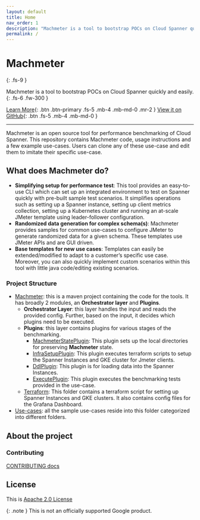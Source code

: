 ```yaml
---
layout: default
title: Home
nav_order: 1
description: "Machmeter is a tool to bootstrap POCs on Cloud Spanner quickly and easily."
permalink: /
---
```


# Machmeter
{: .fs-9 }

Machmeter is a tool to bootstrap POCs on Cloud Spanner quickly and easily.
{: .fs-6 .fw-300 }

[Learn More](#what-does-machmeter-do){: .btn .btn-primary .fs-5 .mb-4 .mb-md-0 .mr-2 }
[View it on GitHub][Machmeter repo]{: .btn .fs-5 .mb-4 .mb-md-0 }

---

Machmeter is an open source tool for performance benchmarking of Cloud Spanner. This repository contains Machmeter code, usage instructions and a few example use-cases. Users can clone any of these use-case and edit them to imitate their specific use-case.

## What does Machmeter do?
 - **Simplifying setup for performance test**: This tool provides an easy-to-use CLI which can set up an integrated environment to test on Spanner quickly with pre-built sample test scenarios. It simplifies operations such as setting up a Spanner instance, setting up client metrics collection, setting up a Kubernetes cluster and running an at-scale JMeter template using leader-follower configuration.
 - **Randomized data generation for complex schema(s)**: Machmeter provides samples for common use-cases to configure JMeter to generate randomized data for a given schema. These templates use JMeter APIs and are GUI driven.
 - **Base templates for new use cases**: Templates can easily be extended/modified to adapt to a customer’s specific use case.  Moreover, you can also quickly implement custom scenarios within this tool with little java code/editing existing scenarios.

### Project Structure

- [Machmeter](../machmeter): this is a maven project containing the code for the tools.
It has broadly 2 modules, an __Orchestrator layer__ and __Plugins__. 
  - __Orchestrator Layer__: this layer handles the input and reads the provided 
  config. Further, based on the input, it decides which plugins need to be
  executed.
  - __Plugins__: this layer contains plugins for various stages of the benchmarking.
    - [MachmeterStatePlugin](../machmeter/src/main/java/com/google/cloud/machmeter/plugins/MachmeterStatePlugin.java):
    This plugin sets up the local directories for preserving __Machmeter__ state.
    - [InfraSetupPlugin](../machmeter/src/main/java/com/google/cloud/machmeter/plugins/InfraSetupPlugin.java):
    This plugin executes terraform scripts to setup the Spanner Instances
    and GKE cluster for Jmeter clients.
    - [DdlPlugin](../machmeter/src/main/java/com/google/cloud/machmeter/plugins/DdlPlugin.java):
    This plugin is for loading data into the Spanner Instances.
    - [ExecutePlugin](../machmeter/src/main/java/com/google/cloud/machmeter/plugins/ExecutePlugin.java):
    This plugin executes the benchmarking tests provided in the use-case.
  - [Terraform](../machmeter/src/main/resources/terraform): This folder contains
  a terraform script for setting up Spanner Instances and GKE clusters. It also 
  contains config files for the Grafana Dashboard.
- [Use-cases](../machmeter/usecases): all the sample use-cases reside into this folder
categorized into different folders.

## About the project

### Contributing
[CONTRIBUTING docs](./contributing.md)

## License

This is [Apache 2.0 License](../LICENSE)

{: .note }
This is not an officially supported Google product.

[Machmeter repo]: https://github.com/cloudspannerecosystem/machmeter


